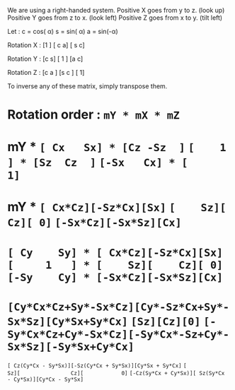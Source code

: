We are using a right-handed system.
Positive X goes from y to z. (look up)
Positive Y goes from z to x. (look left)
Positive Z goes from x to y. (tilt left)

Let :
c = cos( α)
s = sin( α)
a = sin(-α)

Rotation X :
[1    ]
[  c a]
[  s c]

Rotation Y :
[c   s]
[  1  ]
[a   c]

Rotation Z :
[c a  ]
[s c  ]
[    1]

To inverse any of these matrix, simply transpose them.

Rotation order :
`mY * mX * mZ`
=
mY *
`[ Cx   Sx] * [Cz -Sz  ]`
`[    1   ] * [Sz  Cz  ]`
`[-Sx   Cx] * [       1]`
=
mY *
`[ Cx*Cz][-Sz*Cx][Sx]`
`[    Sz][    Cz][ 0]`
`[-Sx*Cz][-Sx*Sz][Cx]`
=
`[ Cy    Sy] * [ Cx*Cz][-Sz*Cx][Sx]`
`[     1   ] * [    Sz][    Cz][ 0]`
`[-Sy    Cy] * [-Sx*Cz][-Sx*Sz][Cx]`
=
`[Cy*Cx*Cz+Sy*-Sx*Cz][Cy*-Sz*Cx+Sy*-Sx*Sz][Cy*Sx+Sy*Cx]`
`[Sz][Cz][0]`
`[-Sy*Cx*Cz+Cy*-Sx*Cz][-Sy*Cx*-Sz+Cy*-Sx*Sz][-Sy*Sx+Cy*Cx]`
=
`[ Cz(Cy*Cx - Sy*Sx)][-Sz(Cy*Cx + Sy*Sx)][Cy*Sx + Sy*Cx]`
`[                Sz][                Cz][            0]`
`[-Cz(Sy*Cx + Cy*Sx)][ Sz(Sy*Cx - Cy*Sx)][Cy*Cx - Sy*Sx]`
